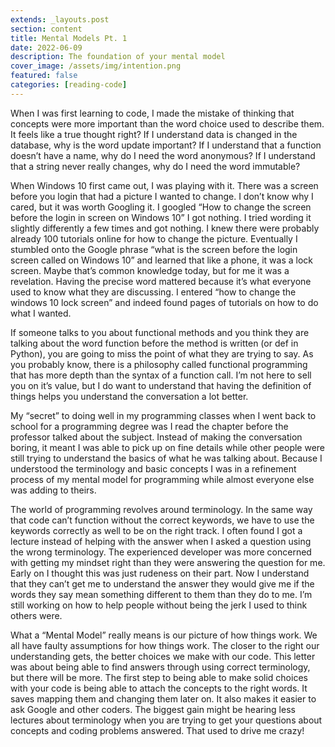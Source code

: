 ```yaml
---
extends: _layouts.post
section: content
title: Mental Models Pt. 1
date: 2022-06-09
description: The foundation of your mental model
cover_image: /assets/img/intention.png
featured: false
categories: [reading-code]
---
```


When I was first learning to code, I made the mistake of thinking that concepts were more important than the word choice used to describe them. It feels like a true thought right? If I understand data is changed in the database, why is the word update important? If I understand that a function doesn’t have a name, why do I need the word anonymous? If I understand that a string never really changes, why do I need the word immutable?

When Windows 10 first came out, I was playing with it. There was a screen before you login that had a picture I wanted to change. I don’t know why I cared, but it was worth Googling it. I googled “How to change the screen before the login in screen on Windows 10” I got nothing. I tried wording it slightly differently a few times and got nothing. I knew there were probably already 100 tutorials online for how to change the picture. Eventually I stumbled onto the Google phrase “what is the screen before the login screen called on Windows 10” and learned that like a phone, it was a lock screen. Maybe that’s common knowledge today, but for me it was a revelation. Having the precise word mattered because it’s what everyone used to know what they are discussing. I entered “how to change the windows 10 lock screen” and indeed found pages of tutorials on how to do what I wanted.

If someone talks to you about functional methods and you think they are talking about the word function before the method is written (or def in Python), you are going to miss the point of what they are trying to say. As you probably know, there is a philosophy called functional programming that has more depth than the syntax of a function call. I’m not here to sell you on it’s value, but I do want to understand that having the definition of things helps you understand the conversation a lot better.

My “secret” to doing well in my programming classes when I went back to school for a programming degree was I read the chapter before the professor talked about the subject. Instead of making the conversation boring, it meant I was able to pick up on fine details while other people were still trying to understand the basics of what he was talking about. Because I understood the terminology and basic concepts I was in a refinement process of my mental model for programming while almost everyone else was adding to theirs.

The world of programming revolves around terminology.  In the same way that code can’t function without the correct keywords, we have to use the keywords correctly as well to be on the right track.  I often found I got a lecture instead of helping with the answer when I asked a question using the wrong terminology. The experienced developer was more concerned with getting my mindset right than they were answering the question for me.  Early on I thought this was just rudeness on their part.  Now I understand that they can’t get me to understand the answer they would give me if the words they say mean something different to them than they do to me.  I’m still working on how to help people without being the jerk I used to think others were.

What a “Mental Model” really means is our picture of how things work. We all have faulty assumptions for how things work. The closer to the right our understanding gets, the better choices we make with our code. This letter was about being able to find answers through using correct terminology, but there will be more. The first step to being able to make solid choices with your code is being able to attach the concepts to the right words. It saves mapping them and changing them later on. It also makes it easier to ask Google and other coders. The biggest gain might be hearing less lectures about terminology when you are trying to get your questions about concepts and coding problems answered. That used to drive me crazy!



